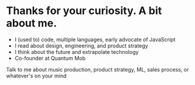 <!--
**6farer/6farer** is a ✨ _special_ ✨ repository because its `README.md` (this file) appears on your GitHub profile.

Here are some ideas to get you started:

- 🔭 I’m currently working on ...
- 🌱 I’m currently learning ...
- 👯 I’m looking to collaborate on ...
- 🤔 I’m looking for help with ...
- 💬 Ask me about ...
- 📫 How to reach me: ...
- 😄 Pronouns: ...
- ⚡ Fun fact: ...
-->

# Thanks for your curiosity. A bit about me.

- I (used to) code, multiple languages, early advocate of JavaScript
- I read about design, engineering, and product strategy
- I think about the future and extrapolate technology
- Co-founder at Quantum Mob

Talk to me about music production, product strategy, ML, sales process, or whatever's on your mind
